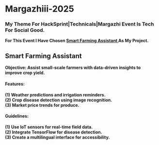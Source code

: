 # Margazhiii-2025
<h3><b>My Theme For HackSprint|Technicals|Margazhi Event Is Tech For Social Good.</b></h3>
<b>For This Event I Have Chosen <u> Smart Farming Assistant </u> As My Project.</b>
<br>
<h2><b>Smart Farming Assistant</b></h2>
<b>Objective: Assist small-scale farmers with data-driven insights to improve crop yield.</b>
<br>
<h4><b>Features:<b/></h4>
(1) Weather predictions and irrigation reminders.
<br>
(2) Crop disease detection using image recognition.
<br>
(3) Market price trends for produce.
<br>
<h4><b>Guidelines:</b></h4>
(1) Use IoT sensors for real-time field data.
<br>
(2) Integrate TensorFlow for disease detection.
<br>
(3) Create a multilingual interface for accessibility.
